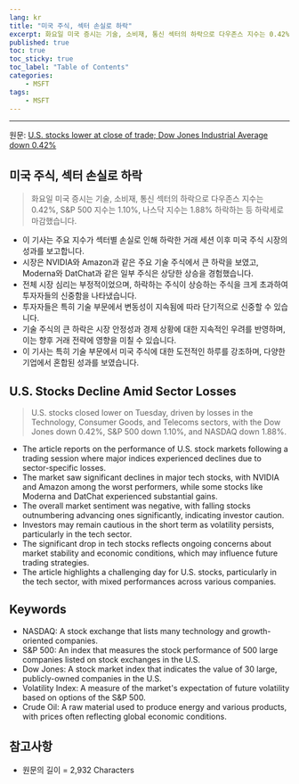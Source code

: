 ```yaml
---
lang: kr
title: "미국 주식, 섹터 손실로 하락"
excerpt: 화요일 미국 증시는 기술, 소비재, 통신 섹터의 하락으로 다우존스 지수는 0.42%, S&P 500 지수는 1.10%, 나스닥 지수는 1.88% 하락하는 등 하락세로 마감했습니다.
published: true
toc: true
toc_sticky: true
toc_label: "Table of Contents"
categories:
    - MSFT
tags:
    - MSFT
---
```


---

  원문: [U.S. stocks lower at close of trade; Dow Jones Industrial Average down 0.42%](https://www.investing.com/news/stock-market-news/us-stocks-lower-at-close-of-trade-dow-jones-industrial-average-down-042-3801408)

## 미국 주식, 섹터 손실로 하락

> 화요일 미국 증시는 기술, 소비재, 통신 섹터의 하락으로 다우존스 지수는 0.42%, S&P 500 지수는 1.10%, 나스닥 지수는 1.88% 하락하는 등 하락세로 마감했습니다.


- 이 기사는 주요 지수가 섹터별 손실로 인해 하락한 거래 세션 이후 미국 주식 시장의 성과를 보고합니다.
- 시장은 NVIDIA와 Amazon과 같은 주요 기술 주식에서 큰 하락을 보였고, Moderna와 DatChat과 같은 일부 주식은 상당한 상승을 경험했습니다.
- 전체 시장 심리는 부정적이었으며, 하락하는 주식이 상승하는 주식을 크게 초과하여 투자자들의 신중함을 나타냈습니다.
- 투자자들은 특히 기술 부문에서 변동성이 지속됨에 따라 단기적으로 신중할 수 있습니다.
- 기술 주식의 큰 하락은 시장 안정성과 경제 상황에 대한 지속적인 우려를 반영하며, 이는 향후 거래 전략에 영향을 미칠 수 있습니다.
- 이 기사는 특히 기술 부문에서 미국 주식에 대한 도전적인 하루를 강조하며, 다양한 기업에서 혼합된 성과를 보였습니다.

## U.S. Stocks Decline Amid Sector Losses

> U.S. stocks closed lower on Tuesday, driven by losses in the Technology, Consumer Goods, and Telecoms sectors, with the Dow Jones down 0.42%, S&P 500 down 1.10%, and NASDAQ down 1.88%.


- The article reports on the performance of U.S. stock markets following a trading session where major indices experienced declines due to sector-specific losses.
- The market saw significant declines in major tech stocks, with NVIDIA and Amazon among the worst performers, while some stocks like Moderna and DatChat experienced substantial gains.
- The overall market sentiment was negative, with falling stocks outnumbering advancing ones significantly, indicating investor caution.
- Investors may remain cautious in the short term as volatility persists, particularly in the tech sector.
- The significant drop in tech stocks reflects ongoing concerns about market stability and economic conditions, which may influence future trading strategies.
- The article highlights a challenging day for U.S. stocks, particularly in the tech sector, with mixed performances across various companies.

## Keywords

- NASDAQ: A stock exchange that lists many technology and growth-oriented companies.
- S&P 500: An index that measures the stock performance of 500 large companies listed on stock exchanges in the U.S.
- Dow Jones: A stock market index that indicates the value of 30 large, publicly-owned companies in the U.S.
- Volatility Index: A measure of the market's expectation of future volatility based on options of the S&P 500.
- Crude Oil: A raw material used to produce energy and various products, with prices often reflecting global economic conditions.

## 참고사항

- 원문의 길이 = 2,932 Characters

